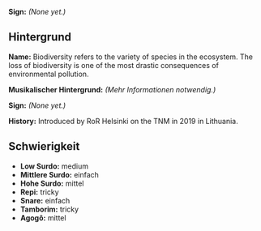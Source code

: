 **Sign:** *(None yet.)*

## Hintergrund

**Name:** Biodiversity refers to the variety of species in the ecosystem. The
loss of biodiversity is one of the most drastic consequences of environmental
pollution.

**Musikalischer Hintergrund:** *(Mehr Informationen notwendig.)*

**Sign:** *(None yet.)*

**History:** Introduced by RoR Helsinki on the TNM in 2019 in Lithuania.

## Schwierigkeit

* **Low Surdo:** medium
* **Mittlere Surdo:** einfach
* **Hohe Surdo:** mittel
* **Repi:** tricky
* **Snare:** einfach
* **Tamborim:** tricky
* **Agogô:** mittel
